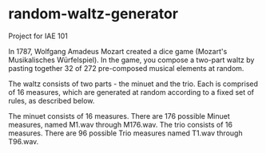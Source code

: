 # random-waltz-generator
Project for IAE 101 

In 1787, Wolfgang Amadeus Mozart created a dice game (Mozart's Musikalisches Würfelspiel). In the game, you compose a two-part waltz by pasting together 32 of 272 pre-composed musical elements at random.

The waltz consists of two parts - the minuet and the trio. Each is comprised of 16 measures, which are generated at random according to a fixed set of rules, as described below.

The minuet consists of 16 measures. There are 176 possible Minuet measures, named M1.wav through M176.wav. The trio consists of 16 measures. There are 96 possible Trio measures named T1.wav through T96.wav.
